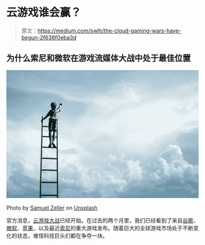 # 云游戏谁会赢？

> 原文：<https://medium.com/swlh/the-cloud-gaming-wars-have-begun-2f636f0eba3d>

## 为什么索尼和微软在游戏流媒体大战中处于最佳位置

![](img/d14e2ddd4708f9548c7c39ce00fcf47a.png)

Photo by [Samuel Zeller](https://unsplash.com/@samuelzeller?utm_source=medium&utm_medium=referral) on [Unsplash](https://unsplash.com?utm_source=medium&utm_medium=referral)

官方消息，[云游戏大战](/swlh/the-coming-cloud-gaming-wars-c76bb1f0c3bd)已经开始。在过去的两个月里，我们已经看到了来自[谷歌](https://store.google.com/us/magazine/stadia?hl=en-US)、[微软](https://www.inverse.com/article/54091-project-xcloud-price-release-date-beta-microsoft-game-streaming)、[苹果](https://www.apple.com/apple-arcade/)，以及最近[索尼](https://www.theverge.com/2019/5/20/18632374/microsoft-sony-cloud-gaming-partnership-amazon-google)的重大游戏发布。随着巨大的全球游戏市场处于不断变化的状态，难怪科技巨头们都在争夺一块。